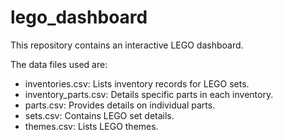 # lego_dashboard

This repository contains an interactive LEGO dashboard.

The data files used are:

- inventories.csv: Lists inventory records for LEGO sets.
- inventory_parts.csv: Details specific parts in each inventory.
- parts.csv: Provides details on individual parts.
- sets.csv: Contains LEGO set details.
- themes.csv: Lists LEGO themes.
